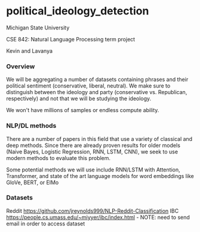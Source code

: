 # political_ideology_detection

Michigan State University

CSE 842: Natural Language Processing term project

Kevin and Lavanya

### Overview

We will be aggregating a number of datasets containing phrases and their political sentiment (conservative, liberal, neutral). We make sure to distinguish
between the ideology and party (conservative vs. Republican, respectively) and not that we will be studying the ideology.

We won't have millions of samples or endless compute ability.

### NLP/DL methods

There are a number of papers in this field that use a variety of classical and deep methods. Since there are already proven results for older models (Naive Bayes, Logistic 
Regression, RNN, LSTM, CNN), we seek to use modern methods to evaluate this problem. 

Some potential methods we will use include RNN/LSTM with Attention, Transformer, and state of the art language models for word embeddings like GloVe, BERT, or ElMo

### Datasets

Reddit https://github.com/jreynolds999/NLP-Reddit-Classification
IBC https://people.cs.umass.edu/~miyyer/ibc/index.html - NOTE: need to send email in order to access dataset

